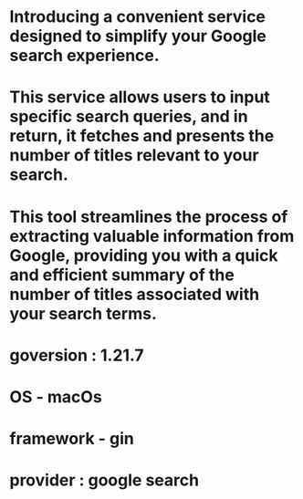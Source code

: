 # Introducing a convenient service designed to simplify your Google search experience.
# This service allows users to input specific search queries, and in return, it fetches and presents the number of titles relevant to your search. 
# This tool streamlines the process of extracting valuable information from Google, providing you with a quick and efficient summary of the number of titles associated with your search terms. 

# goversion : 1.21.7
# OS - macOs
# framework - gin
# provider : google search